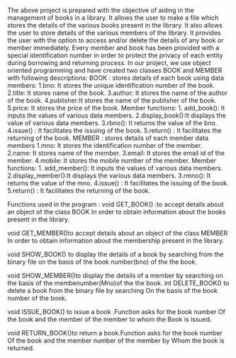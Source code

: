 The above project is prepared with the objective of aiding in the management of books in a library.
It allows the user to make a file which stores the details of the various books present in the library. 
It also allows the user to store details of the various members of the library.
It provides the user with the option to access and/or delete the details of any book or member immediately. 
Every member and book has been provided with a special identification number in order to protect the privacy of each entity during borrowing and returning process.
In our project, we use object oriented programming and have created two classes BOOK and MEMBER with following descriptions:
BOOK : stores details of each book using 
       data members:
       1.bno: It stores the unique identification number of  the book.
       2.title: It stores name of the book.
       3.author: It stores the name of the author of the book.
       4.publisher:It stores the name of the publisher of the book.
       5.price: It stores the price of the book.
       Member functions:
       1. add_book(): It inputs the values of various data members.
       2.display_book():It displays the value of various data members.
       3.rbno(): It returns the value of the bno.
       4.issue() : It facilitates the issuing of the book.
       5.return() : It facilitates the returning of the book.
MEMBER : stores details of each member 
         data members
       1.mno: It stores the identification number of the member.                
       2.name: It stores name of the member.
       3.email: It stores the email id of the member.
       4.mobile: It stores the mobile number of the member.
       Member functions:
       1. add_member(): It inputs the values of various data members.
       2.display_member():It displays the various data members.
       3.rmno(): It returns the value of the mno.
       4.issue() : It facilitates the issuing of the book.
       5.return() : It facilitates the returning of the book.                       

Functions used in the program :
void GET_BOOK() :to accept details about an object of the class BOOK
In order to obtain information about the books present in the  library.

void GET_MEMBER()to accept details about an object of the class MEMBER
In order to obtain information about the membership present in the  library.

void SHOW_BOOK() to display the details of a book by searching from
the binary file on the basis of the book number(bno)          of the the book.

void SHOW_MEMBER()to display the details of a member by searching on                
                  the basis of the membenumber(Mno)of the the book.
int DELETE_BOOK() to delete a book from the binary file by searching 
                  On the basis of the book number of the book.

void ISSUE_BOOK() to issue a book .Function asks for the book number 
                  Of the book and the member of the member to whom the 
                  Book is issued.

void RETURN_BOOK()to return  a book.Function asks for the book number 
                  Of the book and the member number of the member by 
                  Whom the book is returned. 
